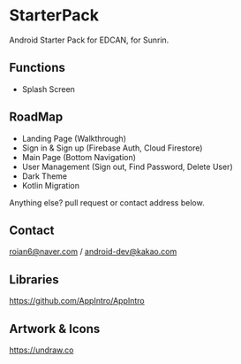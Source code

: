 # StarterPack
Android Starter Pack for EDCAN, for Sunrin.

## Functions

- Splash Screen

## RoadMap

- Landing Page (Walkthrough)
- Sign in & Sign up (Firebase Auth, Cloud Firestore)
- Main Page (Bottom Navigation)
- User Management (Sign out, Find Password, Delete User)
- Dark Theme
- Kotlin Migration

Anything else? pull request or contact address below.

## Contact

roian6@naver.com / android-dev@kakao.com

## Libraries

https://github.com/AppIntro/AppIntro

## Artwork & Icons

https://undraw.co
